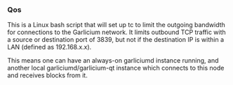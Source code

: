 ### Qos ###

This is a Linux bash script that will set up tc to limit the outgoing bandwidth for connections to the Garlicium network. It limits outbound TCP traffic with a source or destination port of 3839, but not if the destination IP is within a LAN (defined as 192.168.x.x).

This means one can have an always-on garliciumd instance running, and another local garliciumd/garlicium-qt instance which connects to this node and receives blocks from it.
